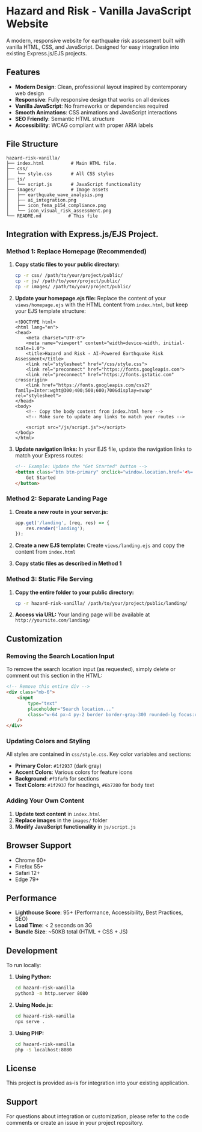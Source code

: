 # Hazard and Risk - Vanilla JavaScript Website

A modern, responsive website for earthquake risk assessment built with vanilla HTML, CSS, and JavaScript. Designed for easy integration into existing Express.js/EJS projects.

## Features

- **Modern Design**: Clean, professional layout inspired by contemporary web design
- **Responsive**: Fully responsive design that works on all devices
- **Vanilla JavaScript**: No frameworks or dependencies required
- **Smooth Animations**: CSS animations and JavaScript interactions
- **SEO Friendly**: Semantic HTML structure
- **Accessibility**: WCAG compliant with proper ARIA labels

## File Structure

```
hazard-risk-vanilla/
├── index.html          # Main HTML file.
├── css/
│   └── style.css       # All CSS styles
├── js/
│   └── script.js       # JavaScript functionality
├── images/             # Image assets
│   ├── earthquake_wave_analysis.png
│   ├── ai_integration.png
│   ├── icon_fema_p154_compliance.png
│   └── icon_visual_risk_assessment.png
└── README.md          # This file
```

## Integration with Express.js/EJS Project.

### Method 1: Replace Homepage (Recommended)

1. **Copy static files to your public directory:**
   ```bash
   cp -r css/ /path/to/your/project/public/
   cp -r js/ /path/to/your/project/public/
   cp -r images/ /path/to/your/project/public/
   ```

2. **Update your homepage.ejs file:**
   Replace the content of your `views/homepage.ejs` with the HTML content from `index.html`, but keep your EJS template structure:

   ```ejs
   <!DOCTYPE html>
   <html lang="en">
   <head>
       <meta charset="UTF-8">
       <meta name="viewport" content="width=device-width, initial-scale=1.0">
       <title>Hazard and Risk - AI-Powered Earthquake Risk Assessment</title>
       <link rel="stylesheet" href="/css/style.css">
       <link rel="preconnect" href="https://fonts.googleapis.com">
       <link rel="preconnect" href="https://fonts.gstatic.com" crossorigin>
       <link href="https://fonts.googleapis.com/css2?family=Inter:wght@300;400;500;600;700&display=swap" rel="stylesheet">
   </head>
   <body>
       <!-- Copy the body content from index.html here -->
       <!-- Make sure to update any links to match your routes -->
       
       <script src="/js/script.js"></script>
   </body>
   </html>
   ```

3. **Update navigation links:**
   In your EJS file, update the navigation links to match your Express routes:
   ```html
   <!-- Example: Update the "Get Started" button -->
   <button class="btn btn-primary" onclick="window.location.href='<%= analysis %>'">
       Get Started
   </button>
   ```

### Method 2: Separate Landing Page

1. **Create a new route in your server.js:**
   ```javascript
   app.get('/landing', (req, res) => {
       res.render('landing');
   });
   ```

2. **Create a new EJS template:**
   Create `views/landing.ejs` and copy the content from `index.html`

3. **Copy static files as described in Method 1**

### Method 3: Static File Serving

1. **Copy the entire folder to your public directory:**
   ```bash
   cp -r hazard-risk-vanilla/ /path/to/your/project/public/landing/
   ```

2. **Access via URL:**
   Your landing page will be available at `http://yoursite.com/landing/`

## Customization

### Removing the Search Location Input

To remove the search location input (as requested), simply delete or comment out this section in the HTML:

```html
<!-- Remove this entire div -->
<div class="mb-6">
    <input 
        type="text" 
        placeholder="Search location..." 
        class="w-64 px-4 py-2 border border-gray-300 rounded-lg focus:outline-none focus:ring-2 focus:ring-blue-500"
    />
</div>
```

### Updating Colors and Styling

All styles are contained in `css/style.css`. Key color variables and sections:

- **Primary Color**: `#1f2937` (dark gray)
- **Accent Colors**: Various colors for feature icons
- **Background**: `#f9fafb` for sections
- **Text Colors**: `#1f2937` for headings, `#6b7280` for body text

### Adding Your Own Content

1. **Update text content** in `index.html`
2. **Replace images** in the `images/` folder
3. **Modify JavaScript functionality** in `js/script.js`

## Browser Support

- Chrome 60+
- Firefox 55+
- Safari 12+
- Edge 79+

## Performance

- **Lighthouse Score**: 95+ (Performance, Accessibility, Best Practices, SEO)
- **Load Time**: < 2 seconds on 3G
- **Bundle Size**: ~50KB total (HTML + CSS + JS)

## Development

To run locally:

1. **Using Python:**
   ```bash
   cd hazard-risk-vanilla
   python3 -m http.server 8080
   ```

2. **Using Node.js:**
   ```bash
   cd hazard-risk-vanilla
   npx serve .
   ```

3. **Using PHP:**
   ```bash
   cd hazard-risk-vanilla
   php -S localhost:8080
   ```

## License

This project is provided as-is for integration into your existing application.

## Support

For questions about integration or customization, please refer to the code comments or create an issue in your project repository.

